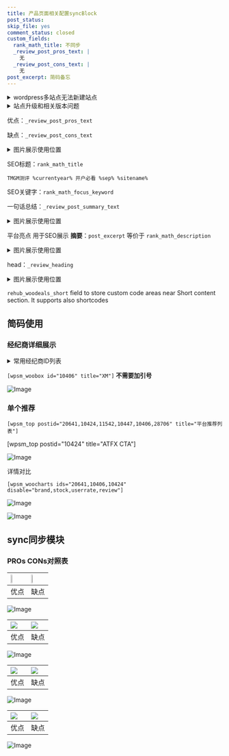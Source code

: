 ```yaml
---
title: 产品页面相关配置syncBlock
post_status: 
skip_file: yes
comment_status: closed
custom_fields:
  rank_math_title: 不同步
  _review_post_pros_text: |
    无
  _review_post_cons_text: |
    无
post_excerpt: 简码备忘
---
```

<details><summary>wordpress多站点无法新建站点</summary>

<li>和报错需要清理cookies一样的原因</li>
<li>wp-config.php里面<code>define( 'SUBDOMAIN_INSTALL', false );//子域名安装</code></li>
<li>新建子站点是用<code>define( 'SUBDOMAIN_INSTALL', true);//子域名安装</code> 完成以后，改成<code>false</code></li>
</details>

<details><summary>站点升级和相关版本问题</summary>

<p>wordpress：5.9.9
woocommerce：7.5.1
出现问题的地方：主题选项里面>><strong>Product layout >>compact style</strong></p>
<p>如何出现没有用过的字段 导致无法保存。先导出配置 然后进行修改，后面再次恢复即可。</p>
<p>出现部分字段无法显示时，需要返回默认布局后，对产品进行保存就好了。</p>
<p></p>
</details>

优点：`_review_post_pros_text`

缺点：`_review_post_cons_text`

<details><summary>图片展示使用位置</summary>

<img src="https://prod-files-secure.s3.us-west-2.amazonaws.com/39ed1227-6d7d-4570-be36-9ccd4a2c4241/f51d3d83-55d4-4bdf-9604-f37ec77ab556/Untitled.png?X-Amz-Algorithm=AWS4-HMAC-SHA256&X-Amz-Content-Sha256=UNSIGNED-PAYLOAD&X-Amz-Credential=ASIAZI2LB4666ZPLTDEF%2F20250705%2Fus-west-2%2Fs3%2Faws4_request&X-Amz-Date=20250705T225518Z&X-Amz-Expires=3600&X-Amz-Security-Token=IQoJb3JpZ2luX2VjEEIaCXVzLXdlc3QtMiJGMEQCICpjY4hWOd1dam4uBB%2BMpWSkk6Wqu1lvQNh9O0vFbgzRAiB%2Fdm3nVwPpyCgvdbvs%2FfeCJxypVGjdam5RDdjioarxJyr%2FAwhLEAAaDDYzNzQyMzE4MzgwNSIMdH7cg3%2BmHVFFXWDdKtwDZKQPULSyLCpXIyaw1sapPVr%2BkGxgvuQrYD8t4AqOp2huV1jEtkPG7rXO%2BOJ5X5I%2BCo0D%2FIibDrfF1DuqyxzC59ZZujj1UtgbwyeIN%2BMpGoQrvuDlwK3ydi5F%2BnU53ueeJzujKrMexh1C10TkcjRfNpOp80GnkSCYXWDBKYzaUCN3o6s7l2BuuzjwSIkW7SOHXYcglNpxtWAin0DAT4BWzsaG2Zh%2Fj%2B7QhmIcapRjn45z104oEIovRdby54BBGSlydL1a%2FndXNJYjLoeVgAt0w7krwC3ATpzt6HvdG9lN3u97%2F7Gg7aXT%2B6WdPsY30Qs2x9Oaui2zO9%2FiCJgtugCTKiQDpuyXfKE%2FeOU%2BcYLAnjdE%2BMTbcmY3eRDOKkgdlgl3iHvV66WOW9B04LlNzOUPiXXa8g1W%2BYWfN7EPmbou7DOtMIhcWO4D9HC7wB%2FN3A0WmnL33GsQutJZQngyHgiFzHvEvb48uOGcGkZaVKIxaSlBTXPl82W03B9Gv1F3HHeYwE3NBK%2BDJuZqzVckdAyfRyQk8f3tNhU%2FAWvt4wfAy2BIjLmtIuAa2KB0Puc2QdWZMm%2FQnINt8OMJjTs2%2Fh%2BGqbiHtwIL76V76FX%2FU5OWkjPXt27M8NwTJWkqvuswucqlwwY6pgEr9L7c3dkXiZXBDyUq5%2FRKBeIVii9h1irVhhOW2xFc5nVQMgeugSQtjYJkM9emyy%2FBzuTcDk1luELA9ZNIsSN1bPdEQtBxWHmNJb8qrI34k%2Ftn0e8eQXmf95fkIBYhr%2BOa6aEeZg0Mqut3vgMwaI6Qa%2BiwYw5Qyu7Hgfno55szfL0%2FvVQvGtva%2FROnl6662RfU6FhOM9LQXyaM3f6vuudp%2BTpRr3%2BF&X-Amz-Signature=73e7843acc2999f32b31e9b4bb0d7825179562a4109673ee8c2e191dda83521a&X-Amz-SignedHeaders=host&x-amz-checksum-mode=ENABLED&x-id=GetObject" alt="Image">
</details>

SEO标题：`rank_math_title`

`TMGM测评 %currentyear% 开户必看 %sep% %sitename%`

SEO关键字：`rank_math_focus_keyword`

一句话总结：`_review_post_summary_text`

<details><summary>图片展示使用位置</summary>

<img src="https://prod-files-secure.s3.us-west-2.amazonaws.com/39ed1227-6d7d-4570-be36-9ccd4a2c4241/4b96a922-296c-4f4e-8630-d1c870cbce01/Untitled.png?X-Amz-Algorithm=AWS4-HMAC-SHA256&X-Amz-Content-Sha256=UNSIGNED-PAYLOAD&X-Amz-Credential=ASIAZI2LB4667LIK3SMQ%2F20250705%2Fus-west-2%2Fs3%2Faws4_request&X-Amz-Date=20250705T225518Z&X-Amz-Expires=3600&X-Amz-Security-Token=IQoJb3JpZ2luX2VjEEIaCXVzLXdlc3QtMiJHMEUCIDXJzrXU9j6ruoKvY7PT1NA0uWDfd7rejegZG2Ip1Rs5AiEAhzJp9c90DHTiBqO3ut9koGTT6mgIFz0lClLlRq6SVmQq%2FwMISxAAGgw2Mzc0MjMxODM4MDUiDAoccfxHupNjaFu9tircAzfrIwm6OMMA6dLjgFK%2B6rfY6IKQoRzPc4ftbWsxEXLmnm9EJsS3crN8EgEAu8umHoS7fiOA4CEhMNhsBPWlyScIfJv3NQ5iK8xJ4eGe%2FlVqv%2FA0HUZ%2FGwUJs16SyMY%2BBGdDZ7uuReCk7qZMA1Q41CrxU1%2Fjq%2F7PAbQHfZmYWvJpoC9CqWz%2FKBv7FycpJotz1yFs487GAV8N0PsVjwP9JKBEGoq31CIRoRBTLaA7Y24oSxXUx0A6EavgWYWIt2AJxj5GCbCZTIAcpiS9YOnrFUlnkgTWFLgKTJmIH9tks3tloSjRZ0dNUsFr4WCEbGymz9IuSF5%2F%2BggGxivgyqM%2BARoMJGVVjpOU9Z2yXQ0Au4TAQ7%2Bwgca7ZTkrlD5LQBf3nqMKyHTB%2Bn1Uwj0H3Il0b0DntClVb05rILN9Rj6BQtuQA4per7QbeR3hd4yKeQsrn0YYdWc7cFyIjcG38u81Ad%2Br5lVO0tFINxmFEaK4Tij6Pvs2Oxn278KfkDGWWzTY7jvkYIeHdxDnbLS2ExCDLnbRMsfemDXxghiYHNEyS%2F%2FXfsecDhzXF50Ftws26aMHb4h7LAzzYtjZ08M4tLsWlNeO5ZhAAtcjdARTwV1vOG7dU19PjdRMzLw9IUY4MNzQpcMGOqUBzd21GZtOU5K29OQGdXWZBgnt0vZEctgN6W95QjMLCtq32IAPUD%2BOcPSgo3T0l4NUJzQEJtMxx8sdR%2Bj3beQZHQ3wUEPvJ2Qe9JQOUfQiEscpLF0NRWd3M3%2BJYUFMCRn6UoxeD0ZPkk69PCKUiNZlx0LLkdXj3aDu5GtRC1YYC8R5qPXRdYYWhvLM9va46gll%2F%2FK8s9wHyx0xsah9a1%2F%2Fm3uyR%2Fhp&X-Amz-Signature=57626da2bca69c38e1ce3d10afe31be1ce2165860e7c38bcaa7f25c2d443bdfa&X-Amz-SignedHeaders=host&x-amz-checksum-mode=ENABLED&x-id=GetObject" alt="Image">
</details>

平台亮点 用于SEO展示 **摘要**：`post_excerpt`  等价于 `rank_math_description`

<details><summary>图片展示使用位置</summary>

<img src="https://prod-files-secure.s3.us-west-2.amazonaws.com/39ed1227-6d7d-4570-be36-9ccd4a2c4241/1ee11f63-b60a-4dfe-a7a7-d58ff23b5d88/Untitled.png?X-Amz-Algorithm=AWS4-HMAC-SHA256&X-Amz-Content-Sha256=UNSIGNED-PAYLOAD&X-Amz-Credential=ASIAZI2LB4664UJ2G6GK%2F20250705%2Fus-west-2%2Fs3%2Faws4_request&X-Amz-Date=20250705T225518Z&X-Amz-Expires=3600&X-Amz-Security-Token=IQoJb3JpZ2luX2VjEEMaCXVzLXdlc3QtMiJIMEYCIQCi2PTI9ZuEdahmMoryxQ04aMzp0rFU2oFrwjczKRVQRwIhALw1f9moNHG0dam7zE84tmM09vXoIKpTKpz3ZvEwKkvuKv8DCEsQABoMNjM3NDIzMTgzODA1IgzeB0I7uPtqe3D8W9kq3AOVXHht1%2FStxwSf2MDiCTKvNBLSeqmdXDWlwrE02UOpexSXO7nNT7MBeK2SKLqbhGAMWH8Y1RRRjzev6anuflhk7hwqIgP5379ES3BBX6xvDfeOqpOtnc9mWkcYTbWYqOULX8y9IhDrpEHqTNt0d%2FDB7C3k%2Fb6CEESOTL8vAcA8R9UtmAJwrtIvmC%2FcfQmbSSurI9yjbcpUfVlbtJa8PRrIzPdZBk3jZFoPdGkimnemvXudFm7Igk3B%2Bw1sb6PxB0JOcJwaJHPl%2Bg1nNRtGJAf0smceapK7ZfNST8TPHOROc0zGry6Ak0BFwJ2dr4mwT%2BnIUlHKiXEXjigaUX65HHP2CwqnO8pdZy3Pw9N8MrVa6FJq5GFJsrCZ%2FPJwB2dsx4AA8MYrVJhHSt%2BW33A349SGuyDcI%2FuvOcBatxkskekF9Pn6L5%2BssuVkSppNPpsBjuE1SqiQwyqBaI1Ly6Suw07reIc%2BRbxPpn4bdiWU3Kx2rTNJBm70CGJRu2efXEMw%2BbTRPKk5fc8SGEiSdKdo9dd11PDa1PslSIuhziUqmpk6PqNwUPFDqvkcQugJcMVd7FcUGvqvzcE%2Fu04kg1FuYu5oKpLFr1BIf5ue%2FR9E9nP%2BVF30Jz5tYn3o4ENeazDo2KXDBjqkAYW13FSYPSr3UZJZsyysegPsX6romK%2BfRqD54CzBakKSl%2BCl%2FOyDp4c%2B1H5Jb%2B4%2Ft4OuqdSC%2Bun49PCwmYDNAe6FvKt7ffB9zupXWPtz7UbaQLq5Xc2WJ%2BYC%2BgR%2BL4h%2FLD2M3G54oAYSFd9oGlPJwDxxW6fcVIevpsWd8ojrDHx%2F6azMRu6i7Vi7RrKctIvclHmoRXhngpXD8ZN4zNL16RTZ7aIi&X-Amz-Signature=0d0fb157b710d940561b565e2386144036820218ec752e887c6ed8975ebef586&X-Amz-SignedHeaders=host&x-amz-checksum-mode=ENABLED&x-id=GetObject" alt="Image">
<img src="https://prod-files-secure.s3.us-west-2.amazonaws.com/39ed1227-6d7d-4570-be36-9ccd4a2c4241/ad4118b5-78d8-4fbe-801e-3b29b5d99c01/Untitled.png?X-Amz-Algorithm=AWS4-HMAC-SHA256&X-Amz-Content-Sha256=UNSIGNED-PAYLOAD&X-Amz-Credential=ASIAZI2LB4664UJ2G6GK%2F20250705%2Fus-west-2%2Fs3%2Faws4_request&X-Amz-Date=20250705T225518Z&X-Amz-Expires=3600&X-Amz-Security-Token=IQoJb3JpZ2luX2VjEEMaCXVzLXdlc3QtMiJIMEYCIQCi2PTI9ZuEdahmMoryxQ04aMzp0rFU2oFrwjczKRVQRwIhALw1f9moNHG0dam7zE84tmM09vXoIKpTKpz3ZvEwKkvuKv8DCEsQABoMNjM3NDIzMTgzODA1IgzeB0I7uPtqe3D8W9kq3AOVXHht1%2FStxwSf2MDiCTKvNBLSeqmdXDWlwrE02UOpexSXO7nNT7MBeK2SKLqbhGAMWH8Y1RRRjzev6anuflhk7hwqIgP5379ES3BBX6xvDfeOqpOtnc9mWkcYTbWYqOULX8y9IhDrpEHqTNt0d%2FDB7C3k%2Fb6CEESOTL8vAcA8R9UtmAJwrtIvmC%2FcfQmbSSurI9yjbcpUfVlbtJa8PRrIzPdZBk3jZFoPdGkimnemvXudFm7Igk3B%2Bw1sb6PxB0JOcJwaJHPl%2Bg1nNRtGJAf0smceapK7ZfNST8TPHOROc0zGry6Ak0BFwJ2dr4mwT%2BnIUlHKiXEXjigaUX65HHP2CwqnO8pdZy3Pw9N8MrVa6FJq5GFJsrCZ%2FPJwB2dsx4AA8MYrVJhHSt%2BW33A349SGuyDcI%2FuvOcBatxkskekF9Pn6L5%2BssuVkSppNPpsBjuE1SqiQwyqBaI1Ly6Suw07reIc%2BRbxPpn4bdiWU3Kx2rTNJBm70CGJRu2efXEMw%2BbTRPKk5fc8SGEiSdKdo9dd11PDa1PslSIuhziUqmpk6PqNwUPFDqvkcQugJcMVd7FcUGvqvzcE%2Fu04kg1FuYu5oKpLFr1BIf5ue%2FR9E9nP%2BVF30Jz5tYn3o4ENeazDo2KXDBjqkAYW13FSYPSr3UZJZsyysegPsX6romK%2BfRqD54CzBakKSl%2BCl%2FOyDp4c%2B1H5Jb%2B4%2Ft4OuqdSC%2Bun49PCwmYDNAe6FvKt7ffB9zupXWPtz7UbaQLq5Xc2WJ%2BYC%2BgR%2BL4h%2FLD2M3G54oAYSFd9oGlPJwDxxW6fcVIevpsWd8ojrDHx%2F6azMRu6i7Vi7RrKctIvclHmoRXhngpXD8ZN4zNL16RTZ7aIi&X-Amz-Signature=7033a55cbde3daca0cb1fea44c8ba1be11f87dc47869ea2ee7e21b7e37705d33&X-Amz-SignedHeaders=host&x-amz-checksum-mode=ENABLED&x-id=GetObject" alt="Image">
<img src="https://prod-files-secure.s3.us-west-2.amazonaws.com/39ed1227-6d7d-4570-be36-9ccd4a2c4241/a38cf7c9-a79c-4b64-9e94-13589fe0758b/Untitled.png?X-Amz-Algorithm=AWS4-HMAC-SHA256&X-Amz-Content-Sha256=UNSIGNED-PAYLOAD&X-Amz-Credential=ASIAZI2LB4664UJ2G6GK%2F20250705%2Fus-west-2%2Fs3%2Faws4_request&X-Amz-Date=20250705T225518Z&X-Amz-Expires=3600&X-Amz-Security-Token=IQoJb3JpZ2luX2VjEEMaCXVzLXdlc3QtMiJIMEYCIQCi2PTI9ZuEdahmMoryxQ04aMzp0rFU2oFrwjczKRVQRwIhALw1f9moNHG0dam7zE84tmM09vXoIKpTKpz3ZvEwKkvuKv8DCEsQABoMNjM3NDIzMTgzODA1IgzeB0I7uPtqe3D8W9kq3AOVXHht1%2FStxwSf2MDiCTKvNBLSeqmdXDWlwrE02UOpexSXO7nNT7MBeK2SKLqbhGAMWH8Y1RRRjzev6anuflhk7hwqIgP5379ES3BBX6xvDfeOqpOtnc9mWkcYTbWYqOULX8y9IhDrpEHqTNt0d%2FDB7C3k%2Fb6CEESOTL8vAcA8R9UtmAJwrtIvmC%2FcfQmbSSurI9yjbcpUfVlbtJa8PRrIzPdZBk3jZFoPdGkimnemvXudFm7Igk3B%2Bw1sb6PxB0JOcJwaJHPl%2Bg1nNRtGJAf0smceapK7ZfNST8TPHOROc0zGry6Ak0BFwJ2dr4mwT%2BnIUlHKiXEXjigaUX65HHP2CwqnO8pdZy3Pw9N8MrVa6FJq5GFJsrCZ%2FPJwB2dsx4AA8MYrVJhHSt%2BW33A349SGuyDcI%2FuvOcBatxkskekF9Pn6L5%2BssuVkSppNPpsBjuE1SqiQwyqBaI1Ly6Suw07reIc%2BRbxPpn4bdiWU3Kx2rTNJBm70CGJRu2efXEMw%2BbTRPKk5fc8SGEiSdKdo9dd11PDa1PslSIuhziUqmpk6PqNwUPFDqvkcQugJcMVd7FcUGvqvzcE%2Fu04kg1FuYu5oKpLFr1BIf5ue%2FR9E9nP%2BVF30Jz5tYn3o4ENeazDo2KXDBjqkAYW13FSYPSr3UZJZsyysegPsX6romK%2BfRqD54CzBakKSl%2BCl%2FOyDp4c%2B1H5Jb%2B4%2Ft4OuqdSC%2Bun49PCwmYDNAe6FvKt7ffB9zupXWPtz7UbaQLq5Xc2WJ%2BYC%2BgR%2BL4h%2FLD2M3G54oAYSFd9oGlPJwDxxW6fcVIevpsWd8ojrDHx%2F6azMRu6i7Vi7RrKctIvclHmoRXhngpXD8ZN4zNL16RTZ7aIi&X-Amz-Signature=c54d0e1b369c574e06e5eb5e706fae5e40bb6b5457ea250844432a03e3775798&X-Amz-SignedHeaders=host&x-amz-checksum-mode=ENABLED&x-id=GetObject" alt="Image">
<img src="https://prod-files-secure.s3.us-west-2.amazonaws.com/39ed1227-6d7d-4570-be36-9ccd4a2c4241/7da6fc1e-d2ac-42ae-8c75-cb5749aa18f6/Untitled.png?X-Amz-Algorithm=AWS4-HMAC-SHA256&X-Amz-Content-Sha256=UNSIGNED-PAYLOAD&X-Amz-Credential=ASIAZI2LB4664UJ2G6GK%2F20250705%2Fus-west-2%2Fs3%2Faws4_request&X-Amz-Date=20250705T225518Z&X-Amz-Expires=3600&X-Amz-Security-Token=IQoJb3JpZ2luX2VjEEMaCXVzLXdlc3QtMiJIMEYCIQCi2PTI9ZuEdahmMoryxQ04aMzp0rFU2oFrwjczKRVQRwIhALw1f9moNHG0dam7zE84tmM09vXoIKpTKpz3ZvEwKkvuKv8DCEsQABoMNjM3NDIzMTgzODA1IgzeB0I7uPtqe3D8W9kq3AOVXHht1%2FStxwSf2MDiCTKvNBLSeqmdXDWlwrE02UOpexSXO7nNT7MBeK2SKLqbhGAMWH8Y1RRRjzev6anuflhk7hwqIgP5379ES3BBX6xvDfeOqpOtnc9mWkcYTbWYqOULX8y9IhDrpEHqTNt0d%2FDB7C3k%2Fb6CEESOTL8vAcA8R9UtmAJwrtIvmC%2FcfQmbSSurI9yjbcpUfVlbtJa8PRrIzPdZBk3jZFoPdGkimnemvXudFm7Igk3B%2Bw1sb6PxB0JOcJwaJHPl%2Bg1nNRtGJAf0smceapK7ZfNST8TPHOROc0zGry6Ak0BFwJ2dr4mwT%2BnIUlHKiXEXjigaUX65HHP2CwqnO8pdZy3Pw9N8MrVa6FJq5GFJsrCZ%2FPJwB2dsx4AA8MYrVJhHSt%2BW33A349SGuyDcI%2FuvOcBatxkskekF9Pn6L5%2BssuVkSppNPpsBjuE1SqiQwyqBaI1Ly6Suw07reIc%2BRbxPpn4bdiWU3Kx2rTNJBm70CGJRu2efXEMw%2BbTRPKk5fc8SGEiSdKdo9dd11PDa1PslSIuhziUqmpk6PqNwUPFDqvkcQugJcMVd7FcUGvqvzcE%2Fu04kg1FuYu5oKpLFr1BIf5ue%2FR9E9nP%2BVF30Jz5tYn3o4ENeazDo2KXDBjqkAYW13FSYPSr3UZJZsyysegPsX6romK%2BfRqD54CzBakKSl%2BCl%2FOyDp4c%2B1H5Jb%2B4%2Ft4OuqdSC%2Bun49PCwmYDNAe6FvKt7ffB9zupXWPtz7UbaQLq5Xc2WJ%2BYC%2BgR%2BL4h%2FLD2M3G54oAYSFd9oGlPJwDxxW6fcVIevpsWd8ojrDHx%2F6azMRu6i7Vi7RrKctIvclHmoRXhngpXD8ZN4zNL16RTZ7aIi&X-Amz-Signature=b4873d83209dea29c72d5577c49a2e006921e4c443fdb5c1ee94a47a94462b86&X-Amz-SignedHeaders=host&x-amz-checksum-mode=ENABLED&x-id=GetObject" alt="Image">
<img src="https://prod-files-secure.s3.us-west-2.amazonaws.com/39ed1227-6d7d-4570-be36-9ccd4a2c4241/7e97f40a-eaee-47f5-b2f9-475f96808fa7/Untitled.png?X-Amz-Algorithm=AWS4-HMAC-SHA256&X-Amz-Content-Sha256=UNSIGNED-PAYLOAD&X-Amz-Credential=ASIAZI2LB4664UJ2G6GK%2F20250705%2Fus-west-2%2Fs3%2Faws4_request&X-Amz-Date=20250705T225518Z&X-Amz-Expires=3600&X-Amz-Security-Token=IQoJb3JpZ2luX2VjEEMaCXVzLXdlc3QtMiJIMEYCIQCi2PTI9ZuEdahmMoryxQ04aMzp0rFU2oFrwjczKRVQRwIhALw1f9moNHG0dam7zE84tmM09vXoIKpTKpz3ZvEwKkvuKv8DCEsQABoMNjM3NDIzMTgzODA1IgzeB0I7uPtqe3D8W9kq3AOVXHht1%2FStxwSf2MDiCTKvNBLSeqmdXDWlwrE02UOpexSXO7nNT7MBeK2SKLqbhGAMWH8Y1RRRjzev6anuflhk7hwqIgP5379ES3BBX6xvDfeOqpOtnc9mWkcYTbWYqOULX8y9IhDrpEHqTNt0d%2FDB7C3k%2Fb6CEESOTL8vAcA8R9UtmAJwrtIvmC%2FcfQmbSSurI9yjbcpUfVlbtJa8PRrIzPdZBk3jZFoPdGkimnemvXudFm7Igk3B%2Bw1sb6PxB0JOcJwaJHPl%2Bg1nNRtGJAf0smceapK7ZfNST8TPHOROc0zGry6Ak0BFwJ2dr4mwT%2BnIUlHKiXEXjigaUX65HHP2CwqnO8pdZy3Pw9N8MrVa6FJq5GFJsrCZ%2FPJwB2dsx4AA8MYrVJhHSt%2BW33A349SGuyDcI%2FuvOcBatxkskekF9Pn6L5%2BssuVkSppNPpsBjuE1SqiQwyqBaI1Ly6Suw07reIc%2BRbxPpn4bdiWU3Kx2rTNJBm70CGJRu2efXEMw%2BbTRPKk5fc8SGEiSdKdo9dd11PDa1PslSIuhziUqmpk6PqNwUPFDqvkcQugJcMVd7FcUGvqvzcE%2Fu04kg1FuYu5oKpLFr1BIf5ue%2FR9E9nP%2BVF30Jz5tYn3o4ENeazDo2KXDBjqkAYW13FSYPSr3UZJZsyysegPsX6romK%2BfRqD54CzBakKSl%2BCl%2FOyDp4c%2B1H5Jb%2B4%2Ft4OuqdSC%2Bun49PCwmYDNAe6FvKt7ffB9zupXWPtz7UbaQLq5Xc2WJ%2BYC%2BgR%2BL4h%2FLD2M3G54oAYSFd9oGlPJwDxxW6fcVIevpsWd8ojrDHx%2F6azMRu6i7Vi7RrKctIvclHmoRXhngpXD8ZN4zNL16RTZ7aIi&X-Amz-Signature=ea087c51fcec16bf8641424c9061fa437de7c4d54eafdb5c318ff3d7275c6c69&X-Amz-SignedHeaders=host&x-amz-checksum-mode=ENABLED&x-id=GetObject" alt="Image">
</details>

head：`_review_heading`

<details><summary>图片展示使用位置</summary>

<img src="https://prod-files-secure.s3.us-west-2.amazonaws.com/39ed1227-6d7d-4570-be36-9ccd4a2c4241/3a4650ad-9887-415c-889a-edd51fa54f27/Untitled.png?X-Amz-Algorithm=AWS4-HMAC-SHA256&X-Amz-Content-Sha256=UNSIGNED-PAYLOAD&X-Amz-Credential=ASIAZI2LB4666MX7A42L%2F20250705%2Fus-west-2%2Fs3%2Faws4_request&X-Amz-Date=20250705T225518Z&X-Amz-Expires=3600&X-Amz-Security-Token=IQoJb3JpZ2luX2VjEEIaCXVzLXdlc3QtMiJHMEUCIQDPEoDpcdwdHJvJyXnKl64%2BlXbRnTr%2BSHRy%2F3HoiOwaLAIgL9UP1NYgZ1RvcworTPdoJJHGJCAckoIFCpVWqNHAQ%2B8q%2FwMISxAAGgw2Mzc0MjMxODM4MDUiDBNWkZmvGYmAZnFGbSrcA4vKZebDIZ16ON5U7NzjjtI%2BT6FMbK0ylGSHD%2F5sCloxkGVeL%2BfKs%2BaVjtyx3BvE1TXy5km3Yw5295Wu5ZXOFXSrlKdsN7oWOR%2BMDUCOzFwTYrFvAlj22hCq%2BvWt70riw%2BdCLKAreMPtKKZPaMHhz%2FoG8oh9mF2FpIO28wHbbThpP18BAqnh5%2Fkx%2Bb3XIjmTvJS%2Bct2cQU%2BkDshxz32zpY7OwVl8hnikAgjS3R6ti02qT%2B2NpTyr%2BVXZGWYEGcou%2FUaTKAyBs8Z5YJP6FkNQt%2BaCLphDrCsTEO86AQin%2BELO6w7JVEvuvnGJl2AotTAnhwfYiLXMYcQLxNVZ8f407pfgIyPOTg3OBAyN71we8v2Tm2WsSAlGOEz3S7JYcMA8UulFMM4iEGjpV8iBbPwF0oK0RSELOndR3nkohrPSo25zKypZ9uC9u7Wd9pt5WP7rkzVF6UKdt34eKMTclM%2FiobiP48Ge4yiqCHOX4m7NDCZEmx3KOlpwOe1olWWxlXMRhwep0mra4CmwpJk425HwoVJDb3FI5JAGxCp7rOHpyqWaYnIQF97Y3zdnhPIScLbzjlgEI7JTQvAlB7QTPXh0vhXhne8erzeGjBvv7G3RIZvbceN2zLSVf3Hq%2F1%2B%2FMNbFpcMGOqUBSHTHyj0iRlkfrdng0JjKciC0iK4RPq%2BYNlUZQ0Fs3YxP9rGoXcvB5Ng3Vwa1vFqxJq9dvv1e0%2FJZfOHOCYdOaEWLM3%2BskrXxNnZcVGeCLWSMBQo9ttTvUp4trEM0IARuSy6IuywxggFcxMTf%2BfwQQkIF%2Fl%2F4Js4Sv7sV70z3cgE5HsSZoHAlJUBRLsL0Ui2z1wLR2hHN0Pw9G2aw0V%2FRAydJEeQj&X-Amz-Signature=24135f6bee18600c617226c0632147871bdbb517b1ebad1bfc08327acc08f3eb&X-Amz-SignedHeaders=host&x-amz-checksum-mode=ENABLED&x-id=GetObject" alt="Image">
</details>

`rehub_woodeals_short`	field to store custom code areas near Short content section. It supports also shortcodes



## 简码使用

### 经纪商详细展示

<details><summary>常用经纪商ID列表</summary>

<pre><code class="php">嘉盛 ===> 20641  [wpsm_woobox id="20641" title="嘉盛"]
易信easymarkets ===> 11542  [wpsm_woobox id="11542" title="易信easymarkets"]
ATFX外汇 ===> 10424  [wpsm_woobox id="10424" title="ATFX"]
XM ===> 10406  [wpsm_woobox id="10406" title="XM"]
TMGM ===> 29622  [wpsm_woobox id="29622" title="TMGM"]
HYCM ===> 10447  [wpsm_woobox id="10447" title="HYCM"]
fpmarkets澳福外汇 ===> 20639  [wpsm_woobox id="20639" title="fpmarkets澳福外汇"]</code></pre>
</details>

`[wpsm_woobox id="10406" title="XM"]` **不需要加引号**

![Image](https://prod-files-secure.s3.us-west-2.amazonaws.com/39ed1227-6d7d-4570-be36-9ccd4a2c4241/4f898f9d-0fa7-4e43-acd3-ac6bc7be575a/Untitled.png?X-Amz-Algorithm=AWS4-HMAC-SHA256&X-Amz-Content-Sha256=UNSIGNED-PAYLOAD&X-Amz-Credential=ASIAZI2LB466XKVOWXLQ%2F20250705%2Fus-west-2%2Fs3%2Faws4_request&X-Amz-Date=20250705T225516Z&X-Amz-Expires=3600&X-Amz-Security-Token=IQoJb3JpZ2luX2VjEEIaCXVzLXdlc3QtMiJGMEQCIDRn0AWFkyeoEjOSJ6XMifaRhL7nCZ61BS5dbahzJvFcAiBUiYwIW5Z6Su86e16bUFpBNtq1kGu0o3IScz0nuWv06ir%2FAwhLEAAaDDYzNzQyMzE4MzgwNSIM%2B%2Bs6Tljra1zcxpmoKtwDJoiKxgK0hU78WBtjx3fOxvKGgS8E2W5R0EbCFdkThPR7HuI5u7uzkTPJrk9nEE9Z%2FXo%2B2%2Bu2DZ02l%2FtiS5mBwFOU9P4rM8HivCJuqyWLHIX1a6GW9AGxzf3fspvjbJuNMOT2WteztjaHNovCirlcMrt7%2FKfGcbTCd%2FQL1ohzdQk0N0W5iBCbEQaS%2Fzy3PqCxQzvF328NAsU3hxy7i0TC4zt1%2Fw4YUL200vupVvoYQmxH2nt06T%2F07FQOMnMDtKAVZoi3oVwGyMctBbS2aNjTODcZagsrXwsJrcDTBnbkIx7OKfQzAf7ckaG9kIc5QeMoy41Q%2FRIqgkZoFKN1V%2BJ%2FojXINdttBvKnsZp2PzEI9ucm87PTuz12Cyw7T040PgJheRipG%2B%2FpnUe7B%2BJjikJn60MNXEJA0wZcreVcCa2eE%2FSmDboIkYHMErS0PtXAQFSO24QIBxKTO4xNySwSgBmC1JV2qYOihCB2alfSrojy0uzTn7kKhsHa%2BnVRje8cG3CXT9KalCSq%2B2QwbuKkjLU1YsJ%2BewlzKrn9SO6wMlmjNtoisCsGZXZBA4LPcs4aaN7fXijrfrPrn1jgtuv60BOo%2BWWdNPh%2BNfqlcCKXG3DsVn%2B6hl2SsMN2hRJsMcIwnNClwwY6pgG300zRz9DuHZUiiJmmdvs23QfJeQ9XmUvZHz9BTS%2F9482rk%2B%2B3vHBz1LZzqe0nJx5dHBbdmFIC7pz6orCWLxGQ%2Bc%2FhujcSjHOhAmvYQVOQWxoKww3wSmiUCWfnruhVbvypgL5I%2FFlEFW3xUTv6kQzs1l5MFTru6Asj%2FME1Zsp6dKhIVrN%2FDM96J63irvHj4FXjozwavMe1BkAFs7DP0JfF5BcwOzHW&X-Amz-Signature=970f1596a05c9325b01aa7f85cca3caf7a41539e5f6b5aedef7153eba9e954fe&X-Amz-SignedHeaders=host&x-amz-checksum-mode=ENABLED&x-id=GetObject)

### 单个推荐
`[wpsm_top postid="20641,10424,11542,10447,10406,28706" title="平台推荐列表"]`

[wpsm_top postid="10424" title="ATFX CTA"]

![Image](https://prod-files-secure.s3.us-west-2.amazonaws.com/39ed1227-6d7d-4570-be36-9ccd4a2c4241/5ac620dc-51a8-48b6-b55d-91f47299193c/Untitled.png?X-Amz-Algorithm=AWS4-HMAC-SHA256&X-Amz-Content-Sha256=UNSIGNED-PAYLOAD&X-Amz-Credential=ASIAZI2LB466XKVOWXLQ%2F20250705%2Fus-west-2%2Fs3%2Faws4_request&X-Amz-Date=20250705T225516Z&X-Amz-Expires=3600&X-Amz-Security-Token=IQoJb3JpZ2luX2VjEEIaCXVzLXdlc3QtMiJGMEQCIDRn0AWFkyeoEjOSJ6XMifaRhL7nCZ61BS5dbahzJvFcAiBUiYwIW5Z6Su86e16bUFpBNtq1kGu0o3IScz0nuWv06ir%2FAwhLEAAaDDYzNzQyMzE4MzgwNSIM%2B%2Bs6Tljra1zcxpmoKtwDJoiKxgK0hU78WBtjx3fOxvKGgS8E2W5R0EbCFdkThPR7HuI5u7uzkTPJrk9nEE9Z%2FXo%2B2%2Bu2DZ02l%2FtiS5mBwFOU9P4rM8HivCJuqyWLHIX1a6GW9AGxzf3fspvjbJuNMOT2WteztjaHNovCirlcMrt7%2FKfGcbTCd%2FQL1ohzdQk0N0W5iBCbEQaS%2Fzy3PqCxQzvF328NAsU3hxy7i0TC4zt1%2Fw4YUL200vupVvoYQmxH2nt06T%2F07FQOMnMDtKAVZoi3oVwGyMctBbS2aNjTODcZagsrXwsJrcDTBnbkIx7OKfQzAf7ckaG9kIc5QeMoy41Q%2FRIqgkZoFKN1V%2BJ%2FojXINdttBvKnsZp2PzEI9ucm87PTuz12Cyw7T040PgJheRipG%2B%2FpnUe7B%2BJjikJn60MNXEJA0wZcreVcCa2eE%2FSmDboIkYHMErS0PtXAQFSO24QIBxKTO4xNySwSgBmC1JV2qYOihCB2alfSrojy0uzTn7kKhsHa%2BnVRje8cG3CXT9KalCSq%2B2QwbuKkjLU1YsJ%2BewlzKrn9SO6wMlmjNtoisCsGZXZBA4LPcs4aaN7fXijrfrPrn1jgtuv60BOo%2BWWdNPh%2BNfqlcCKXG3DsVn%2B6hl2SsMN2hRJsMcIwnNClwwY6pgG300zRz9DuHZUiiJmmdvs23QfJeQ9XmUvZHz9BTS%2F9482rk%2B%2B3vHBz1LZzqe0nJx5dHBbdmFIC7pz6orCWLxGQ%2Bc%2FhujcSjHOhAmvYQVOQWxoKww3wSmiUCWfnruhVbvypgL5I%2FFlEFW3xUTv6kQzs1l5MFTru6Asj%2FME1Zsp6dKhIVrN%2FDM96J63irvHj4FXjozwavMe1BkAFs7DP0JfF5BcwOzHW&X-Amz-Signature=f8ae342d30a1389ec54232e5fd3edbf266512201cc74428120cf4f6d946bb330&X-Amz-SignedHeaders=host&x-amz-checksum-mode=ENABLED&x-id=GetObject)

详情对比

`[wpsm_woocharts ids="20641,10406,10424" disable="brand,stock,userrate,review"]`

![Image](https://prod-files-secure.s3.us-west-2.amazonaws.com/39ed1227-6d7d-4570-be36-9ccd4a2c4241/bf3ba45f-b9f3-4295-8aef-b4a495fd25f4/Untitled.png?X-Amz-Algorithm=AWS4-HMAC-SHA256&X-Amz-Content-Sha256=UNSIGNED-PAYLOAD&X-Amz-Credential=ASIAZI2LB466XKVOWXLQ%2F20250705%2Fus-west-2%2Fs3%2Faws4_request&X-Amz-Date=20250705T225516Z&X-Amz-Expires=3600&X-Amz-Security-Token=IQoJb3JpZ2luX2VjEEIaCXVzLXdlc3QtMiJGMEQCIDRn0AWFkyeoEjOSJ6XMifaRhL7nCZ61BS5dbahzJvFcAiBUiYwIW5Z6Su86e16bUFpBNtq1kGu0o3IScz0nuWv06ir%2FAwhLEAAaDDYzNzQyMzE4MzgwNSIM%2B%2Bs6Tljra1zcxpmoKtwDJoiKxgK0hU78WBtjx3fOxvKGgS8E2W5R0EbCFdkThPR7HuI5u7uzkTPJrk9nEE9Z%2FXo%2B2%2Bu2DZ02l%2FtiS5mBwFOU9P4rM8HivCJuqyWLHIX1a6GW9AGxzf3fspvjbJuNMOT2WteztjaHNovCirlcMrt7%2FKfGcbTCd%2FQL1ohzdQk0N0W5iBCbEQaS%2Fzy3PqCxQzvF328NAsU3hxy7i0TC4zt1%2Fw4YUL200vupVvoYQmxH2nt06T%2F07FQOMnMDtKAVZoi3oVwGyMctBbS2aNjTODcZagsrXwsJrcDTBnbkIx7OKfQzAf7ckaG9kIc5QeMoy41Q%2FRIqgkZoFKN1V%2BJ%2FojXINdttBvKnsZp2PzEI9ucm87PTuz12Cyw7T040PgJheRipG%2B%2FpnUe7B%2BJjikJn60MNXEJA0wZcreVcCa2eE%2FSmDboIkYHMErS0PtXAQFSO24QIBxKTO4xNySwSgBmC1JV2qYOihCB2alfSrojy0uzTn7kKhsHa%2BnVRje8cG3CXT9KalCSq%2B2QwbuKkjLU1YsJ%2BewlzKrn9SO6wMlmjNtoisCsGZXZBA4LPcs4aaN7fXijrfrPrn1jgtuv60BOo%2BWWdNPh%2BNfqlcCKXG3DsVn%2B6hl2SsMN2hRJsMcIwnNClwwY6pgG300zRz9DuHZUiiJmmdvs23QfJeQ9XmUvZHz9BTS%2F9482rk%2B%2B3vHBz1LZzqe0nJx5dHBbdmFIC7pz6orCWLxGQ%2Bc%2FhujcSjHOhAmvYQVOQWxoKww3wSmiUCWfnruhVbvypgL5I%2FFlEFW3xUTv6kQzs1l5MFTru6Asj%2FME1Zsp6dKhIVrN%2FDM96J63irvHj4FXjozwavMe1BkAFs7DP0JfF5BcwOzHW&X-Amz-Signature=4f72439c0b10d3d849a3be80177120bcd03be4b7b68f60cd6b5bdb714701b31a&X-Amz-SignedHeaders=host&x-amz-checksum-mode=ENABLED&x-id=GetObject)

![Image](https://prod-files-secure.s3.us-west-2.amazonaws.com/39ed1227-6d7d-4570-be36-9ccd4a2c4241/30bc56ef-f383-4b48-9768-2ebc9e436ec0/Untitled.png?X-Amz-Algorithm=AWS4-HMAC-SHA256&X-Amz-Content-Sha256=UNSIGNED-PAYLOAD&X-Amz-Credential=ASIAZI2LB466XKVOWXLQ%2F20250705%2Fus-west-2%2Fs3%2Faws4_request&X-Amz-Date=20250705T225517Z&X-Amz-Expires=3600&X-Amz-Security-Token=IQoJb3JpZ2luX2VjEEIaCXVzLXdlc3QtMiJGMEQCIDRn0AWFkyeoEjOSJ6XMifaRhL7nCZ61BS5dbahzJvFcAiBUiYwIW5Z6Su86e16bUFpBNtq1kGu0o3IScz0nuWv06ir%2FAwhLEAAaDDYzNzQyMzE4MzgwNSIM%2B%2Bs6Tljra1zcxpmoKtwDJoiKxgK0hU78WBtjx3fOxvKGgS8E2W5R0EbCFdkThPR7HuI5u7uzkTPJrk9nEE9Z%2FXo%2B2%2Bu2DZ02l%2FtiS5mBwFOU9P4rM8HivCJuqyWLHIX1a6GW9AGxzf3fspvjbJuNMOT2WteztjaHNovCirlcMrt7%2FKfGcbTCd%2FQL1ohzdQk0N0W5iBCbEQaS%2Fzy3PqCxQzvF328NAsU3hxy7i0TC4zt1%2Fw4YUL200vupVvoYQmxH2nt06T%2F07FQOMnMDtKAVZoi3oVwGyMctBbS2aNjTODcZagsrXwsJrcDTBnbkIx7OKfQzAf7ckaG9kIc5QeMoy41Q%2FRIqgkZoFKN1V%2BJ%2FojXINdttBvKnsZp2PzEI9ucm87PTuz12Cyw7T040PgJheRipG%2B%2FpnUe7B%2BJjikJn60MNXEJA0wZcreVcCa2eE%2FSmDboIkYHMErS0PtXAQFSO24QIBxKTO4xNySwSgBmC1JV2qYOihCB2alfSrojy0uzTn7kKhsHa%2BnVRje8cG3CXT9KalCSq%2B2QwbuKkjLU1YsJ%2BewlzKrn9SO6wMlmjNtoisCsGZXZBA4LPcs4aaN7fXijrfrPrn1jgtuv60BOo%2BWWdNPh%2BNfqlcCKXG3DsVn%2B6hl2SsMN2hRJsMcIwnNClwwY6pgG300zRz9DuHZUiiJmmdvs23QfJeQ9XmUvZHz9BTS%2F9482rk%2B%2B3vHBz1LZzqe0nJx5dHBbdmFIC7pz6orCWLxGQ%2Bc%2FhujcSjHOhAmvYQVOQWxoKww3wSmiUCWfnruhVbvypgL5I%2FFlEFW3xUTv6kQzs1l5MFTru6Asj%2FME1Zsp6dKhIVrN%2FDM96J63irvHj4FXjozwavMe1BkAFs7DP0JfF5BcwOzHW&X-Amz-Signature=fc8dee444d2b9588a04e81fbf879a57640f57702966f8a1c01dbcb1c5309fa70&X-Amz-SignedHeaders=host&x-amz-checksum-mode=ENABLED&x-id=GetObject)

## sync同步模块

### PROs CONs对照表

| <img src="https://cdn.ifttt.fun/gh/jarlin8/OSS@main/icons/customize/pros.svg" height="auto" width="37.3%"> | <img src="https://cdn.ifttt.fun/gh/jarlin8/OSS@main/icons/customize/cons.svg" height="auto" width="28.8%"> |
| :--- | :--- |
| 优点 | 缺点 |

![Image](https://prod-files-secure.s3.us-west-2.amazonaws.com/39ed1227-6d7d-4570-be36-9ccd4a2c4241/8742b755-dfb5-4004-9a5f-d6e561664bd8/Untitled.png?X-Amz-Algorithm=AWS4-HMAC-SHA256&X-Amz-Content-Sha256=UNSIGNED-PAYLOAD&X-Amz-Credential=ASIAZI2LB466XKVOWXLQ%2F20250705%2Fus-west-2%2Fs3%2Faws4_request&X-Amz-Date=20250705T225517Z&X-Amz-Expires=3600&X-Amz-Security-Token=IQoJb3JpZ2luX2VjEEIaCXVzLXdlc3QtMiJGMEQCIDRn0AWFkyeoEjOSJ6XMifaRhL7nCZ61BS5dbahzJvFcAiBUiYwIW5Z6Su86e16bUFpBNtq1kGu0o3IScz0nuWv06ir%2FAwhLEAAaDDYzNzQyMzE4MzgwNSIM%2B%2Bs6Tljra1zcxpmoKtwDJoiKxgK0hU78WBtjx3fOxvKGgS8E2W5R0EbCFdkThPR7HuI5u7uzkTPJrk9nEE9Z%2FXo%2B2%2Bu2DZ02l%2FtiS5mBwFOU9P4rM8HivCJuqyWLHIX1a6GW9AGxzf3fspvjbJuNMOT2WteztjaHNovCirlcMrt7%2FKfGcbTCd%2FQL1ohzdQk0N0W5iBCbEQaS%2Fzy3PqCxQzvF328NAsU3hxy7i0TC4zt1%2Fw4YUL200vupVvoYQmxH2nt06T%2F07FQOMnMDtKAVZoi3oVwGyMctBbS2aNjTODcZagsrXwsJrcDTBnbkIx7OKfQzAf7ckaG9kIc5QeMoy41Q%2FRIqgkZoFKN1V%2BJ%2FojXINdttBvKnsZp2PzEI9ucm87PTuz12Cyw7T040PgJheRipG%2B%2FpnUe7B%2BJjikJn60MNXEJA0wZcreVcCa2eE%2FSmDboIkYHMErS0PtXAQFSO24QIBxKTO4xNySwSgBmC1JV2qYOihCB2alfSrojy0uzTn7kKhsHa%2BnVRje8cG3CXT9KalCSq%2B2QwbuKkjLU1YsJ%2BewlzKrn9SO6wMlmjNtoisCsGZXZBA4LPcs4aaN7fXijrfrPrn1jgtuv60BOo%2BWWdNPh%2BNfqlcCKXG3DsVn%2B6hl2SsMN2hRJsMcIwnNClwwY6pgG300zRz9DuHZUiiJmmdvs23QfJeQ9XmUvZHz9BTS%2F9482rk%2B%2B3vHBz1LZzqe0nJx5dHBbdmFIC7pz6orCWLxGQ%2Bc%2FhujcSjHOhAmvYQVOQWxoKww3wSmiUCWfnruhVbvypgL5I%2FFlEFW3xUTv6kQzs1l5MFTru6Asj%2FME1Zsp6dKhIVrN%2FDM96J63irvHj4FXjozwavMe1BkAFs7DP0JfF5BcwOzHW&X-Amz-Signature=9c5dc51949c67265725009448ce4198dd574e386f8a1f350424f2941581e028b&X-Amz-SignedHeaders=host&x-amz-checksum-mode=ENABLED&x-id=GetObject)

| <img src="https://cdn.ifttt.fun/gh/jarlin8/OSS@main/icons/customize/pros1.svg" height="auto"> | <img src="https://cdn.ifttt.fun/gh/jarlin8/OSS@main/icons/customize/cons1.svg" height="auto"> |
| :--- | :--- |
| 优点 | 缺点 |

![Image](https://prod-files-secure.s3.us-west-2.amazonaws.com/39ed1227-6d7d-4570-be36-9ccd4a2c4241/806358f8-c9c4-4e17-bb35-c6c76a5397a5/Untitled.png?X-Amz-Algorithm=AWS4-HMAC-SHA256&X-Amz-Content-Sha256=UNSIGNED-PAYLOAD&X-Amz-Credential=ASIAZI2LB466XKVOWXLQ%2F20250705%2Fus-west-2%2Fs3%2Faws4_request&X-Amz-Date=20250705T225517Z&X-Amz-Expires=3600&X-Amz-Security-Token=IQoJb3JpZ2luX2VjEEIaCXVzLXdlc3QtMiJGMEQCIDRn0AWFkyeoEjOSJ6XMifaRhL7nCZ61BS5dbahzJvFcAiBUiYwIW5Z6Su86e16bUFpBNtq1kGu0o3IScz0nuWv06ir%2FAwhLEAAaDDYzNzQyMzE4MzgwNSIM%2B%2Bs6Tljra1zcxpmoKtwDJoiKxgK0hU78WBtjx3fOxvKGgS8E2W5R0EbCFdkThPR7HuI5u7uzkTPJrk9nEE9Z%2FXo%2B2%2Bu2DZ02l%2FtiS5mBwFOU9P4rM8HivCJuqyWLHIX1a6GW9AGxzf3fspvjbJuNMOT2WteztjaHNovCirlcMrt7%2FKfGcbTCd%2FQL1ohzdQk0N0W5iBCbEQaS%2Fzy3PqCxQzvF328NAsU3hxy7i0TC4zt1%2Fw4YUL200vupVvoYQmxH2nt06T%2F07FQOMnMDtKAVZoi3oVwGyMctBbS2aNjTODcZagsrXwsJrcDTBnbkIx7OKfQzAf7ckaG9kIc5QeMoy41Q%2FRIqgkZoFKN1V%2BJ%2FojXINdttBvKnsZp2PzEI9ucm87PTuz12Cyw7T040PgJheRipG%2B%2FpnUe7B%2BJjikJn60MNXEJA0wZcreVcCa2eE%2FSmDboIkYHMErS0PtXAQFSO24QIBxKTO4xNySwSgBmC1JV2qYOihCB2alfSrojy0uzTn7kKhsHa%2BnVRje8cG3CXT9KalCSq%2B2QwbuKkjLU1YsJ%2BewlzKrn9SO6wMlmjNtoisCsGZXZBA4LPcs4aaN7fXijrfrPrn1jgtuv60BOo%2BWWdNPh%2BNfqlcCKXG3DsVn%2B6hl2SsMN2hRJsMcIwnNClwwY6pgG300zRz9DuHZUiiJmmdvs23QfJeQ9XmUvZHz9BTS%2F9482rk%2B%2B3vHBz1LZzqe0nJx5dHBbdmFIC7pz6orCWLxGQ%2Bc%2FhujcSjHOhAmvYQVOQWxoKww3wSmiUCWfnruhVbvypgL5I%2FFlEFW3xUTv6kQzs1l5MFTru6Asj%2FME1Zsp6dKhIVrN%2FDM96J63irvHj4FXjozwavMe1BkAFs7DP0JfF5BcwOzHW&X-Amz-Signature=c8f377a54a94f4f479404d776dc56ce0424fd72cbc466fc40d7e6d330c9117c6&X-Amz-SignedHeaders=host&x-amz-checksum-mode=ENABLED&x-id=GetObject)

| <img src="https://cdn.ifttt.fun/gh/jarlin8/OSS@main/icons/customize/pros2.svg" height="auto"> | <img src="https://cdn.ifttt.fun/gh/jarlin8/OSS@main/icons/customize/cons2.svg" height="auto"> |
| :--- | :--- |
| 优点 | 缺点 |

![Image](https://prod-files-secure.s3.us-west-2.amazonaws.com/39ed1227-6d7d-4570-be36-9ccd4a2c4241/a9245ec9-70dd-4005-b534-0d54315fc5f3/Untitled.png?X-Amz-Algorithm=AWS4-HMAC-SHA256&X-Amz-Content-Sha256=UNSIGNED-PAYLOAD&X-Amz-Credential=ASIAZI2LB466XKVOWXLQ%2F20250705%2Fus-west-2%2Fs3%2Faws4_request&X-Amz-Date=20250705T225517Z&X-Amz-Expires=3600&X-Amz-Security-Token=IQoJb3JpZ2luX2VjEEIaCXVzLXdlc3QtMiJGMEQCIDRn0AWFkyeoEjOSJ6XMifaRhL7nCZ61BS5dbahzJvFcAiBUiYwIW5Z6Su86e16bUFpBNtq1kGu0o3IScz0nuWv06ir%2FAwhLEAAaDDYzNzQyMzE4MzgwNSIM%2B%2Bs6Tljra1zcxpmoKtwDJoiKxgK0hU78WBtjx3fOxvKGgS8E2W5R0EbCFdkThPR7HuI5u7uzkTPJrk9nEE9Z%2FXo%2B2%2Bu2DZ02l%2FtiS5mBwFOU9P4rM8HivCJuqyWLHIX1a6GW9AGxzf3fspvjbJuNMOT2WteztjaHNovCirlcMrt7%2FKfGcbTCd%2FQL1ohzdQk0N0W5iBCbEQaS%2Fzy3PqCxQzvF328NAsU3hxy7i0TC4zt1%2Fw4YUL200vupVvoYQmxH2nt06T%2F07FQOMnMDtKAVZoi3oVwGyMctBbS2aNjTODcZagsrXwsJrcDTBnbkIx7OKfQzAf7ckaG9kIc5QeMoy41Q%2FRIqgkZoFKN1V%2BJ%2FojXINdttBvKnsZp2PzEI9ucm87PTuz12Cyw7T040PgJheRipG%2B%2FpnUe7B%2BJjikJn60MNXEJA0wZcreVcCa2eE%2FSmDboIkYHMErS0PtXAQFSO24QIBxKTO4xNySwSgBmC1JV2qYOihCB2alfSrojy0uzTn7kKhsHa%2BnVRje8cG3CXT9KalCSq%2B2QwbuKkjLU1YsJ%2BewlzKrn9SO6wMlmjNtoisCsGZXZBA4LPcs4aaN7fXijrfrPrn1jgtuv60BOo%2BWWdNPh%2BNfqlcCKXG3DsVn%2B6hl2SsMN2hRJsMcIwnNClwwY6pgG300zRz9DuHZUiiJmmdvs23QfJeQ9XmUvZHz9BTS%2F9482rk%2B%2B3vHBz1LZzqe0nJx5dHBbdmFIC7pz6orCWLxGQ%2Bc%2FhujcSjHOhAmvYQVOQWxoKww3wSmiUCWfnruhVbvypgL5I%2FFlEFW3xUTv6kQzs1l5MFTru6Asj%2FME1Zsp6dKhIVrN%2FDM96J63irvHj4FXjozwavMe1BkAFs7DP0JfF5BcwOzHW&X-Amz-Signature=7d1fc6398f2b0796afa73454e6396f7c8fc12d5a35cb9ae446eb2cde746f1922&X-Amz-SignedHeaders=host&x-amz-checksum-mode=ENABLED&x-id=GetObject)

| <img src="https://cdn.ifttt.fun/gh/jarlin8/OSS@main/icons/customize/pros3.svg" height="auto"> | <img src="https://cdn.ifttt.fun/gh/jarlin8/OSS@main/icons/customize/cons3.svg" height="auto"> |
| :--- | :--- |
| 优点 | 缺点 |

![Image](https://prod-files-secure.s3.us-west-2.amazonaws.com/39ed1227-6d7d-4570-be36-9ccd4a2c4241/e1e580a2-2e5c-4780-9ff4-19c318fc2284/Untitled.png?X-Amz-Algorithm=AWS4-HMAC-SHA256&X-Amz-Content-Sha256=UNSIGNED-PAYLOAD&X-Amz-Credential=ASIAZI2LB466XKVOWXLQ%2F20250705%2Fus-west-2%2Fs3%2Faws4_request&X-Amz-Date=20250705T225517Z&X-Amz-Expires=3600&X-Amz-Security-Token=IQoJb3JpZ2luX2VjEEIaCXVzLXdlc3QtMiJGMEQCIDRn0AWFkyeoEjOSJ6XMifaRhL7nCZ61BS5dbahzJvFcAiBUiYwIW5Z6Su86e16bUFpBNtq1kGu0o3IScz0nuWv06ir%2FAwhLEAAaDDYzNzQyMzE4MzgwNSIM%2B%2Bs6Tljra1zcxpmoKtwDJoiKxgK0hU78WBtjx3fOxvKGgS8E2W5R0EbCFdkThPR7HuI5u7uzkTPJrk9nEE9Z%2FXo%2B2%2Bu2DZ02l%2FtiS5mBwFOU9P4rM8HivCJuqyWLHIX1a6GW9AGxzf3fspvjbJuNMOT2WteztjaHNovCirlcMrt7%2FKfGcbTCd%2FQL1ohzdQk0N0W5iBCbEQaS%2Fzy3PqCxQzvF328NAsU3hxy7i0TC4zt1%2Fw4YUL200vupVvoYQmxH2nt06T%2F07FQOMnMDtKAVZoi3oVwGyMctBbS2aNjTODcZagsrXwsJrcDTBnbkIx7OKfQzAf7ckaG9kIc5QeMoy41Q%2FRIqgkZoFKN1V%2BJ%2FojXINdttBvKnsZp2PzEI9ucm87PTuz12Cyw7T040PgJheRipG%2B%2FpnUe7B%2BJjikJn60MNXEJA0wZcreVcCa2eE%2FSmDboIkYHMErS0PtXAQFSO24QIBxKTO4xNySwSgBmC1JV2qYOihCB2alfSrojy0uzTn7kKhsHa%2BnVRje8cG3CXT9KalCSq%2B2QwbuKkjLU1YsJ%2BewlzKrn9SO6wMlmjNtoisCsGZXZBA4LPcs4aaN7fXijrfrPrn1jgtuv60BOo%2BWWdNPh%2BNfqlcCKXG3DsVn%2B6hl2SsMN2hRJsMcIwnNClwwY6pgG300zRz9DuHZUiiJmmdvs23QfJeQ9XmUvZHz9BTS%2F9482rk%2B%2B3vHBz1LZzqe0nJx5dHBbdmFIC7pz6orCWLxGQ%2Bc%2FhujcSjHOhAmvYQVOQWxoKww3wSmiUCWfnruhVbvypgL5I%2FFlEFW3xUTv6kQzs1l5MFTru6Asj%2FME1Zsp6dKhIVrN%2FDM96J63irvHj4FXjozwavMe1BkAFs7DP0JfF5BcwOzHW&X-Amz-Signature=589aa81e133131d7e81eff8bdbd44892c1b2e24df24df3684ef93dd42e3868b7&X-Amz-SignedHeaders=host&x-amz-checksum-mode=ENABLED&x-id=GetObject)